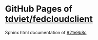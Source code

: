 GitHub Pages of [tdviet/fedcloudclient](https://github.com/tdviet/fedcloudclient.git)
===
Sphinx html documentation of [821e9b8c](https://github.com/tdviet/fedcloudclient/tree/821e9b8cbddd726878f6f2cd827db2290f7e21bc)
